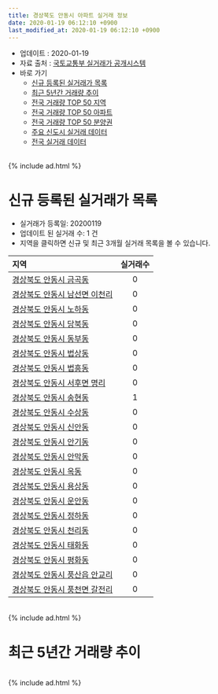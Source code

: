 ```yaml
---
title: 경상북도 안동시 아파트 실거래 정보
date: 2020-01-19 06:12:10 +0900
last_modified_at: 2020-01-19 06:12:10 +0900
---
```


* 업데이트 : 2020-01-19
* 자료 출처 : [국토교통부 실거래가 공개시스템](http://rt.molit.go.kr)
* 바로 가기
    * [신규 등록된 실거래가 목록](#신규-등록된-실거래가-목록)
    * [최근 5년간 거래량 추이](#최근-5년간-거래량-추이)
    * [전국 거래량 TOP 50 지역](https://apt-info.github.io/apt-trade-info/최근-3개월-전국에서-가장-거래가-많이-발생한-지역)
    * [전국 거래량 TOP 50 아파트](https://apt-info.github.io/apt-trade-info/최근-3개월-전국에서-가장-거래가-많이-발생한-아파트)
    * [전국 거래량 TOP 50 분양권](https://apt-info.github.io/apt-trade-info/최근-3개월-전국에서-가장-거래가-많이-발생한-분양권)
    * [주요 신도시 실거래 데이터](https://apt-info.github.io/apt-trade-info/주요-신도시)
    * [전국 실거래 데이터](https://apt-info.github.io/apt-trade-info/전국)

<br>
{% include ad.html %}
<br>

# 신규 등록된 실거래가 목록
* 실거래가 등록일: 20200119
* 업데이트 된 실거래 수: 1 건
* 지역을 클릭하면 신규 및 최근 3개월 실거래 목록을 볼 수 있습니다.


|지역|실거래수|
|:---|:---:|
|[경상북도 안동시 금곡동](https://apt-info.github.io/apt-trade-info/경상북도-안동시-금곡동)|0|
|[경상북도 안동시 남선면 이천리](https://apt-info.github.io/apt-trade-info/경상북도-안동시-남선면-이천리)|0|
|[경상북도 안동시 노하동](https://apt-info.github.io/apt-trade-info/경상북도-안동시-노하동)|0|
|[경상북도 안동시 당북동](https://apt-info.github.io/apt-trade-info/경상북도-안동시-당북동)|0|
|[경상북도 안동시 동부동](https://apt-info.github.io/apt-trade-info/경상북도-안동시-동부동)|0|
|[경상북도 안동시 법상동](https://apt-info.github.io/apt-trade-info/경상북도-안동시-법상동)|0|
|[경상북도 안동시 법흥동](https://apt-info.github.io/apt-trade-info/경상북도-안동시-법흥동)|0|
|[경상북도 안동시 서후면 명리](https://apt-info.github.io/apt-trade-info/경상북도-안동시-서후면-명리)|0|
|[경상북도 안동시 송현동](https://apt-info.github.io/apt-trade-info/경상북도-안동시-송현동)|1|
|[경상북도 안동시 수상동](https://apt-info.github.io/apt-trade-info/경상북도-안동시-수상동)|0|
|[경상북도 안동시 신안동](https://apt-info.github.io/apt-trade-info/경상북도-안동시-신안동)|0|
|[경상북도 안동시 안기동](https://apt-info.github.io/apt-trade-info/경상북도-안동시-안기동)|0|
|[경상북도 안동시 안막동](https://apt-info.github.io/apt-trade-info/경상북도-안동시-안막동)|0|
|[경상북도 안동시 옥동](https://apt-info.github.io/apt-trade-info/경상북도-안동시-옥동)|0|
|[경상북도 안동시 용상동](https://apt-info.github.io/apt-trade-info/경상북도-안동시-용상동)|0|
|[경상북도 안동시 운안동](https://apt-info.github.io/apt-trade-info/경상북도-안동시-운안동)|0|
|[경상북도 안동시 정하동](https://apt-info.github.io/apt-trade-info/경상북도-안동시-정하동)|0|
|[경상북도 안동시 천리동](https://apt-info.github.io/apt-trade-info/경상북도-안동시-천리동)|0|
|[경상북도 안동시 태화동](https://apt-info.github.io/apt-trade-info/경상북도-안동시-태화동)|0|
|[경상북도 안동시 평화동](https://apt-info.github.io/apt-trade-info/경상북도-안동시-평화동)|0|
|[경상북도 안동시 풍산읍 안교리](https://apt-info.github.io/apt-trade-info/경상북도-안동시-풍산읍-안교리)|0|
|[경상북도 안동시 풍천면 갈전리](https://apt-info.github.io/apt-trade-info/경상북도-안동시-풍천면-갈전리)|0|


<br>
{% include ad.html %}
<br>

# 최근 5년간 거래량 추이


<div style="width:100%;">
    <canvas id="deal_progress" height="200"></canvas>
</div>

<script>
new Chart(document.getElementById("deal_progress"), {
    type: 'line',
    data: {
        labels: ['201501','201502','201503','201504','201505','201506','201507','201508','201509','201510','201511','201512','201601','201602','201603','201604','201605','201606','201607','201608','201609','201610','201611','201612','201701','201702','201703','201704','201705','201706','201707','201708','201709','201710','201711','201712','201801','201802','201803','201804','201805','201806','201807','201808','201809','201810','201811','201812','201901','201902','201903','201904','201905','201906','201907','201908','201909','201910','201911','201912','202001'],
        datasets: [{
            label: '매매',
            pointRadius: 1,
            data: [137, 163, 225, 176, 153, 153, 124, 134, 122, 141, 124, 100, 144, 136, 159, 109, 108, 116, 123, 115, 113, 107, 108, 131, 102, 142, 133, 119, 142, 139, 125, 101, 102, 74, 94, 102, 118, 113, 148, 99, 83, 104, 87, 110, 100, 130, 107, 88, 128, 109, 131, 139, 121, 104, 121, 119, 130, 132, 167, 110, 32],
            borderColor: "rgba(255, 201, 14, 1)",
            backgroundColor: "rgba(255, 201, 14, 0.5)",
            fill: false,
            lineTension: 0
        },{
            label: '전월세',
            pointRadius: 1,
            data: [56, 54, 83, 60, 56, 53, 54, 41, 41, 38, 42, 54, 56, 63, 44, 42, 24, 45, 53, 35, 25, 40, 31, 58, 50, 80, 44, 35, 47, 47, 48, 59, 41, 41, 43, 54, 72, 70, 69, 58, 66, 48, 71, 52, 53, 71, 53, 62, 63, 77, 71, 43, 47, 28, 47, 47, 35, 24, 30, 23, 12],
            borderColor: "rgba(0, 141, 185, 1)",
            backgroundColor: "rgba(0, 141, 185, 0.5)",
            fill: false,
            lineTension: 0
        }
        ]
    },
    options: {
        responsive: true,
        title: {
            display: false
        },
        tooltips: {
            mode: 'index',
            intersect: false
        },
        hover: {
            mode: 'nearest',
            intersect: true
        },
        scales: {
            xAxes: [{
                display: true,
                scaleLabel: {
                    display: true,
                    labelString: '년/월'
                }
            }],
            yAxes: [{
                display: true,
                ticks: {
                    suggestedMin: 0,
                },
                scaleLabel: {
                    display: true,
                    labelString: '실거래 수'
                }
            }]
        }
    }
});

</script>


<br>
{% include ad.html %}
<br>

